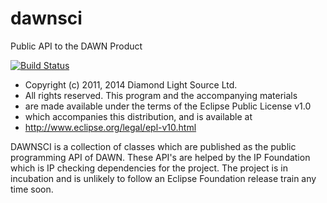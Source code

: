 # dawnsci
Public API to the DAWN Product

[![Build Status](https://api.travis-ci.org/eclipse/dawnsci.png)](https://travis-ci.org/eclipse/dawnsci)
 
 * Copyright (c) 2011, 2014 Diamond Light Source Ltd.
 * All rights reserved. This program and the accompanying materials
 * are made available under the terms of the Eclipse Public License v1.0
 * which accompanies this distribution, and is available at
 * http://www.eclipse.org/legal/epl-v10.html
 
DAWNSCI is a collection of classes which are published as the public programming API of DAWN.
These API's are helped by the IP Foundation which is IP checking dependencies for the project.
The project is in incubation and is unlikely to follow an Eclipse Foundation release train any
time soon.
